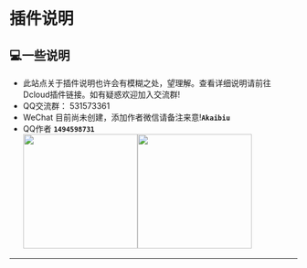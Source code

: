 # 插件说明
## :computer:一些说明
* 此站点关于插件说明也许会有模糊之处，望理解。查看详细说明请前往Dcloud插件链接。如有疑惑欢迎加入交流群!
* QQ交流群： 531573361
* WeChat 目前尚未创建，添加作者微信请备注来意!**`Akaibiu`**
* QQ作者 **`1494598731`**<br /><img src="https://mp-544a8cd9-03b3-41fd-9f50-daa7de994b60.cdn.bspapp.com/cloudstorage/312de71b-c912-4810-bcee-7944c7f4ae27.png" width="200" /><img src="https://mp-544a8cd9-03b3-41fd-9f50-daa7de994b60.cdn.bspapp.com/cloudstorage/8c467fb0-5827-448f-94c0-87f428f9c8eb.jpg" width="200"/>
***